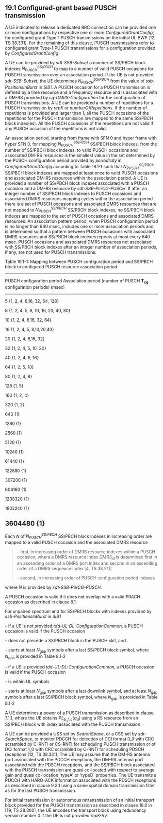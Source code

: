 ## 19.1 Configured-grant based PUSCH transmission

A UE indicated to release a dedicated RRC connection can be provided one
or more configurations by respective one or more
*ConfiguredGrantConfig*, for configured grant Type 1 PUSCH transmissions
on the initial UL BWP \[12, TS 38.331\]. For the remaining of this
clause, PUSCH transmissions refer to configured grant Type-1 PUSCH
transmissions for a configuration provided by *ConfiguredGrantConfig*.

A UE can be provided by *sdt-SSB-Subset* a number of SS/PBCH block
indexes $N_{PUSCH}^{SS/PBCH}$ to map to a number of valid PUSCH
occasions for PUSCH transmissions over an association period. If the UE
is not provided *sdt-SSB-Subset*, the UE determines
$N_{PUSCH}^{SS/PBCH}$ from the value of *ssb-PositionsInBurst* in
*SIB1*. A PUSCH occasion for a PUSCH transmission is defined by a time
resource and a frequency resource and is associated with a DM-RS
provided by *cg-DMRS-Configuration* for the configuration of PUSCH
transmissions. A UE can be provided a number of repetitions for a PUSCH
transmission by *repK* or *numberOfRepetitions*. If the number of
repetitions is provided and larger than 1, all the PUSCH occasions of
the repetitions for the PUSCH transmission are mapped to the same
SS/PBCH block index(es). All the PUSCH occasions of the repetitions are
not valid if any PUSCH occasion of the repetitions is not valid.

An association period, starting from frame with SFN 0 and hyper frame
with hyper SFN 0, for mapping $N_{PUSCH}^{SS/PBCH}$ SS/PBCH block
indexes, from the number of SS/PBCH block indexes, to valid PUSCH
occasions and associated DM-RS resources is the smallest value in the
set determined by the PUSCH configuration period provided by
*periodicity* in *ConfiguredGrantConfig* according to Table 19.1-1 such
that $N_{PUSCH}^{SS/PBCH}$ SS/PBCH block indexes are mapped at least
once to valid PUSCH occasions and associated DM-RS resources within the
association period. A UE is provided a number of SS/PBCH block indexes
associated with a PUSCH occasion and a DM-RS resource by
*sdt-SSB-PerCG-PUSCH*. If after an integer number of SS/PBCH block
indexes to PUSCH occasions and associated DMRS resources mapping cycles
within the association period there is a set of PUSCH occasions and
associated DMRS resources that are not mapped to $N_{PUSCH}^{SS/PBCH}$
SS/PBCH block indexes, no SS/PBCH block indexes are mapped to the set of
PUSCH occasions and associated DMRS resources. An association pattern
period, when PUSCH configuration period is no longer than 640 msec,
includes one or more association periods and is determined so that a
pattern between PUSCH occasions with associated DMRS resources and
SS/PBCH block indexes repeats at most every 640 msec. PUSCH occasions
and associated DMRS resources not associated with SS/PBCH block indexes
after an integer number of association periods, if any, are not used for
PUSCH transmissions.

Table 19.1-1: Mapping between PUSCH configuration period and SS/PBCH
block to configured PUSCH resource association period

  -----------------------------------------------------------------------
  PUSCH configuration period     Association period (number of PUSCH
  $\mathbf{T}_{\mathbf{cg}}$     configuration periods)
  (msec)                         
  ------------------------------ ----------------------------------------
  5                              {1, 2, 4, 8,16, 32, 64, 128}

  8                              {1, 2, 4, 5, 8, 10, 16, 20, 40, 80}

  10                             {1, 2, 4, 8,16, 32, 64}

  16                             {1, 2, 4, 5, 8,10,20,40}

  20                             {1, 2, 4, 8,16, 32}

  32                             {1, 2, 4, 5, 10, 20}

  40                             {1, 2, 4, 8, 16}

  64                             {1, 2, 5, 10}

  80                             {1, 2, 4, 8}

  128                            {1, 5}

  160                            {1, 2, 4}

  320                            {1, 2}

  640                            {1}

  1280                           {1}

  2560                           {1}

  5120                           {1}

  10240                          {1}

  61440                          {1}

  122880                         {1}

  307200                         {1}

  604160                         {1}

  1208320                        {1}

  1802240                        {1}

  3604480                        {1}
  -----------------------------------------------------------------------

Each *N* of $N_{PUSCH}^{SS/PBCH}$ SS/PBCH block indexes in increasing
order are mapped to a valid PUSCH occasion and the associated DMRS
resource

> \- first, in increasing order of DMRS resource indexes within a PUSCH
> occasion, where a DMRS resource index $DMRS_{id}$ is determined first
> in an ascending order of a DMRS port index and second in an ascending
> order of a DMRS sequence index \[4, TS 38.211\]
>
> \- second, in increasing order of PUSCH configuration period indexes

where *N* is provided by *sdt-SSB-PerCG-PUSCH.*

A PUSCH occasion is valid if it does not overlap with a valid PRACH
occasion as described in clause 8.1.

For unpaired spectrum and for SS/PBCH blocks with indexes provided by
*ssb-PositionsInBurst* in *SIB1*

\- if a UE is not provided *tdd-UL-DL-ConfigurationCommon*, a PUSCH
occasion is valid if the PUSCH occasion

\- does not precede a SS/PBCH block in the PUSCH slot, and

\- starts at least $N_{\text{gap}}$ symbols after a last SS/PBCH block
symbol, where $N_{\text{gap}}$ is provided in Table 8.1-2

\- if a UE is provided *tdd-UL-DL-ConfigurationCommon*, a PUSCH occasion
is valid if the PUSCH occasion

\- is within UL symbols

\- starts at least $N_{\text{gap}}$ symbols after a last downlink
symbol, and at least $N_{\text{gap}}$ symbols after a last SS/PBCH block
symbol, where $N_{\text{gap}}$ is provided in Table 8.1-2

A UE determines a power of a PUSCH transmission as described in clause
7.1.1, where the UE obtains ${PL}_{b,f,c}(q_{d})$ using a RS resource
from an SS/PBCH block with index associated with the PUSCH transmission.

A UE can be provided a USS set by *SearchSpace*, or a CSS set by
*sdt-SearchSpace*, to monitor PDCCH for detection of DCI format 0_0 with
CRC scrambled by C-RNTI or CS-RNTI for scheduling PUSCH transmission or
of DCI format 1_0 with CRC scrambled by C-RNTI for scheduling PDSCH
receptions \[12, TS 38.331\]. The UE may assume that the DM-RS antenna
port associated with the PDCCH receptions, the DM-RS antenna port
associated with the PDSCH receptions, and the SS/PBCH block associated
with the PUSCH transmission are quasi co-located with respect to average
gain and quasi co-location \'typeA\' or \'typeD\' properties. The UE
transmits a PUCCH with HARQ-ACK information associated with the PDSCH
receptions as described in clause 9.2.1 using a same spatial domain
transmission filter as for the last PUSCH transmission.

For initial transmission or autonomous retransmission of an initial
transport block provided for the PUSCH transmission as described in
clause 18.0 in \[19, TS 38.300\], the UE encodes the transport block
using redundancy version number 0 if the UE is not provided *repK-RV*.